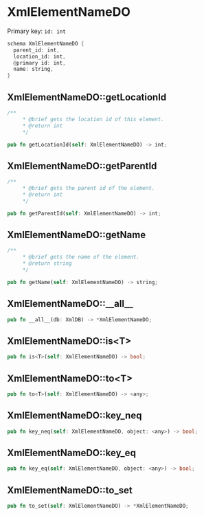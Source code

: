 # XmlElementNameDO

Primary key: `id: int`

```rust
schema XmlElementNameDO {
  parent_id: int,
  location_id: int,
  @primary id: int,
  name: string,
}
```
## XmlElementNameDO::getLocationId

```rust
/**
     * @brief gets the location id of this element.
     * @return int
     */
```
```rust
pub fn getLocationId(self: XmlElementNameDO) -> int;
```
## XmlElementNameDO::getParentId

```rust
/**
     * @brief gets the parent id of the element.
     * @return int
     */
```
```rust
pub fn getParentId(self: XmlElementNameDO) -> int;
```
## XmlElementNameDO::getName

```rust
/**
     * @brief gets the name of the element.
     * @return string 
     */
```
```rust
pub fn getName(self: XmlElementNameDO) -> string;
```
## XmlElementNameDO::\_\_all\_\_

```rust
pub fn __all__(db: XmlDB) -> *XmlElementNameDO;
```
## XmlElementNameDO::is\<T\>

```rust
pub fn is<T>(self: XmlElementNameDO) -> bool;
```
## XmlElementNameDO::to\<T\>

```rust
pub fn to<T>(self: XmlElementNameDO) -> <any>;
```
## XmlElementNameDO::key\_neq

```rust
pub fn key_neq(self: XmlElementNameDO, object: <any>) -> bool;
```
## XmlElementNameDO::key\_eq

```rust
pub fn key_eq(self: XmlElementNameDO, object: <any>) -> bool;
```
## XmlElementNameDO::to\_set

```rust
pub fn to_set(self: XmlElementNameDO) -> *XmlElementNameDO;
```
